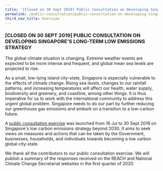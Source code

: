 ```yaml
---
title: '[Closed on 30 Sept 2019] Public Consultation on Developing Singapore''s Long-Term Low Emissions Strategy'
permalink: /public-consultation/public-consultation-on-developing-singapore-s-long-term-low-emissions-strategy/
third_nav_title: Overview
---
```


### [CLOSED ON 30 SEPT 2019] PUBLIC CONSULTATION ON DEVELOPING SINGAPORE'S LONG-TERM LOW EMISSIONS STRATEGY


The global climate situation is changing. Extreme weather events are expected to be more intense and frequent, and global mean sea levels are projected to rise.

As a small, low-lying island city-state, Singapore is especially vulnerable to the effects of climate change. Rising sea levels, changes to our rainfall patterns, and increasing temperatures will affect our health, water supply, biodiversity and greenery, and coastline, among other things.  It is thus imperative for us to work with the international community to address this urgent global problem. Singapore needs to do our part by further reducing our greenhouse gas emissions and embark on a transition to a low-carbon future.

A [<a href="/docs/default-source/default-document-library/2050-public-consultation-document-(for-publication)_(revised-151019).pdf" target="_blank">public consultation exercise</a>](/docs/default-source/default-document-library/2050-public-consultation-document-(for-publication)_(revised-151019).pdf) was launched from 16 Jul to 30 Sept 2019 on Singapore's low carbon emissions strategy beyond 2030. It aims to seek views on measures and actions that can be taken by the Government, businesses, households, and individuals towards becoming a low carbon global city-state.

We thank all the contributors to our public consultation exercise. We will publish a summary of the responses received on the REACH and National Climate Change Secretariat websites in the first quarter of 2020.  



